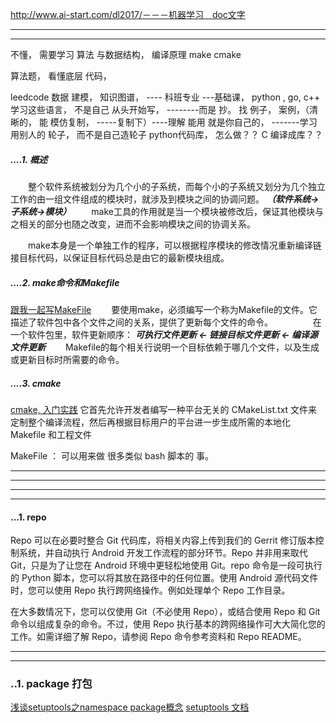 ﻿http://www.ai-start.com/dl2017/－－－机器学习　doc文字



****
****
不懂， 需要学习
	算法 与数据结构，   编译原理
	make  cmake      

算法题，  看懂底层 代码，

leedcode 
	数据 建模，    知识图谱， ---- 科班专业 ---基础课， 
	python , go, c++    学习这些语言， 不是自己 从头开始写，      --------而是 抄。        找 例子， 案例，（清晰的， 能 模仿复制， -----复制下）----理解 能用 就是你自己的， -------学习用别人的 轮子， 而不是自己造轮子
	python代码库，  怎么做？？     C 编译成库？？ 

##### ....1. 概述
　　整个软件系统被划分为几个小的子系统，而每个小的子系统又划分为几个独立工作的由一组文件组成的模块时，就涉及到模块之间的协调问题。 
***（软件系统->子系统->模块）***
　　make工具的作用就是当一个模块被修改后，保证其他模块与之相关的部分也随之改变，进而不会影响模块之间的协调关系。

　　make本身是一个单独工作的程序，可以根据程序模块的修改情况重新编译链接目标代码，以保证目标代码总是由它的最新模块组成。

##### ....2. make命令和Makefile
[跟我一起写MakeFile](https://seisman.github.io/how-to-write-makefile/rules.html)
　　要使用make，必须编写一个称为Makefile的文件。它描述了软件包中各个文件之间的关系，提供了更新每个文件的命令。 
　　 
　　在一个软件包里，软件更新顺序： 
***可执行文件更新 <- 链接目标文件更新 <- 编译源文件更新***
　　Makefile的每个相关行说明一个目标依赖于哪几个文件，以及生成或更新目标时所需要的命令。 


##### ....3. cmake
[cmake, 入门实践](https://www.hahack.com/codes/cmake/)
它首先允许开发者编写一种平台无关的 CMakeList.txt 文件来定制整个编译流程，然后再根据目标用户的平台进一步生成所需的本地化 Makefile 和工程文件


MakeFile   ： 可以用来做 很多类似 bash 脚本的 事。




****
****

 
****
****

#### ...1. repo
Repo 可以在必要时整合 Git 代码库，将相关内容上传到我们的 Gerrit 修订版本控制系统，并自动执行 Android 开发工作流程的部分环节。Repo 并非用来取代 Git，只是为了让您在 Android 环境中更轻松地使用 Git。repo 命令是一段可执行的 Python 脚本，您可以将其放在路径中的任何位置。使用 Android 源代码文件时，您可以使用 Repo 执行跨网络操作。例如处理单个 Repo 工作目录。

在大多数情况下，您可以仅使用 Git（不必使用 Repo），或结合使用 Repo 和 Git 命令以组成复杂的命令。不过，使用 Repo 执行基本的跨网络操作可大大简化您的工作。如需详细了解 Repo，请参阅 Repo 命令参考资料和 Repo README。
***
***


### ..1. package 打包
[浅谈setuptools之namespace package概念](https://blog.csdn.net/eliz_jack/article/details/51812492)
[setuptools 文档](https://setuptools.readthedocs.io/en/latest/setuptools.html?highlight=namespace#namespace-packages)



